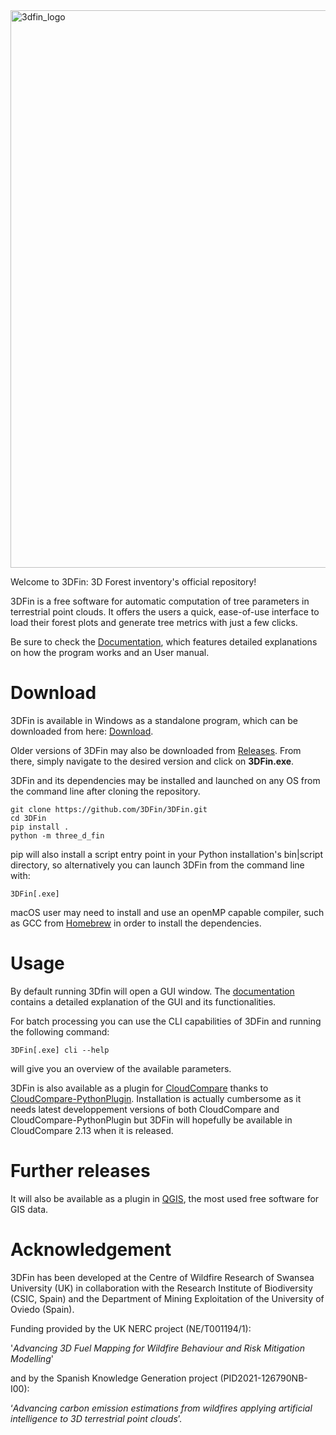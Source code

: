 
<img width="892" alt="3dfin_logo" src="https://user-images.githubusercontent.com/68945855/233049674-8d2c96a7-8abc-4a7c-8e83-4a329ba6dd0c.png">

Welcome to 3DFin: 3D Forest inventory's official repository!

3DFin is a free software for automatic computation of tree parameters in terrestrial point clouds. It offers the users a quick, ease-of-use interface to load their forest plots and generate tree metrics with just a few clicks.

Be sure to check the [Documentation](https://github.com/3DFin/3DFin/blob/main/src/three_d_fin/assets/documentation.pdf), which features detailed explanations on how the program works and an User manual.


# Download 

3DFin is available in Windows as a standalone program, which can be downloaded from here: [Download](https://github.com/3DFin/3DFin/releases/download/3DFin.exe).

Older versions of 3DFin may also be downloaded from [Releases](https://github.com/3DFin/3DFin/releases/). From there, simply navigate to the desired version and click on __3DFin.exe__.


3DFin and its dependencies may be installed and launched on any OS from the command line after cloning the repository. 

```console
git clone https://github.com/3DFin/3DFin.git
cd 3DFin
pip install .
python -m three_d_fin
```

pip will also install a script entry point in your Python installation's bin|script directory, so alternatively you can launch 3DFin from the command line with:  

```console
3DFin[.exe]
```

macOS user may need to install and use an openMP capable compiler, such as GCC from [Homebrew](https://brew.sh/) in order to install the dependencies. 


# Usage

By default running 3Dfin will open a GUI window. The [documentation](https://github.com/3DFin/3DFin/blob/main/src/three_d_fin/assets/documentation.pdf) contains a detailed explanation of the GUI and its functionalities.

For batch processing you can use the CLI capabilities of 3DFin and running the following command:
```console
3DFin[.exe] cli --help
```
will give you an overview of the available parameters. 

3DFin is also available as a plugin for [CloudCompare](https://www.danielgm.net/cc/) thanks to [CloudCompare-PythonPlugin](https://github.com/tmontaigu/CloudCompare-PythonPlugin). Installation is actually cumbersome as it needs latest developpement versions of both CloudCompare and CloudCompare-PythonPlugin
but 3DFin will hopefully be available in CloudCompare 2.13 when it is released.

# Further releases

It will also be available as a plugin in [QGIS](https://www.qgis.org/en/site/), the most used free software for GIS data.

# Acknowledgement

3DFin has been developed at the Centre of Wildfire Research of Swansea University (UK) in collaboration with the Research Institute of Biodiversity (CSIC, Spain) and the Department of Mining Exploitation of the University of Oviedo (Spain). 

Funding provided by the UK NERC project (NE/T001194/1): 

'_Advancing 3D Fuel Mapping for Wildfire Behaviour and Risk Mitigation Modelling_' 

and by the Spanish Knowledge Generation project (PID2021-126790NB-I00): 

‘_Advancing carbon emission estimations from wildfires applying artificial intelligence to 3D terrestrial point clouds_’.
